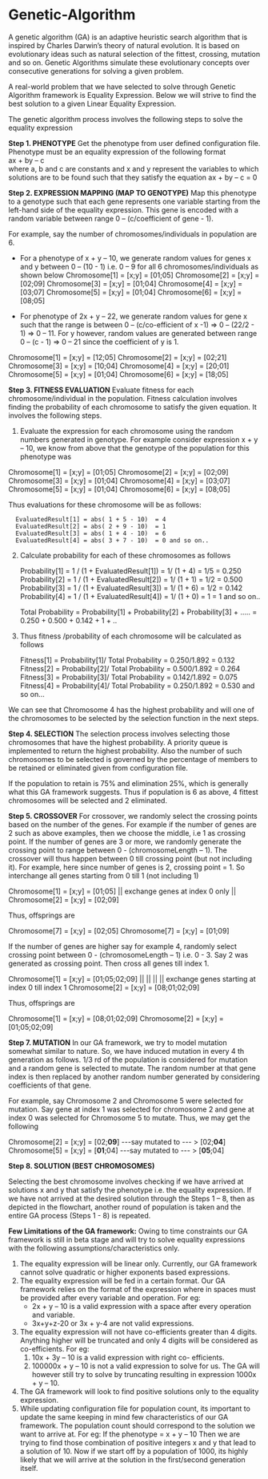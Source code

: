 # Genetic-Algorithm
A genetic algorithm (GA) is an adaptive heuristic search algorithm that is inspired by Charles Darwin’s theory of natural evolution. It is based on evolutionary ideas such as natural selection of the fittest, crossing, mutation and so on. Genetic Algorithms simulate these evolutionary concepts over consecutive generations for solving a given problem.

A real-world problem that we have selected to solve through Genetic Algorithm framework is Equality Expression. Below we will strive to find the best solution to a given Linear Equality Expression.

The genetic algorithm process involves the following steps to solve the equality expression

**Step 1. PHENOTYPE** 
Get the phenotype from user defined configuration file. Phenotype must be an equality expression of the following format <br /> 
                                         ax + by – c <br />
where a, b and c are constants and x and y represent the variables to which solutions are to be found such that they satisfy the equation 
                                        ax + by – c = 0

**Step 2. EXPRESSION MAPPING (MAP TO GENOTYPE)** 
Map this phenotype to a genotype such that each gene represents one variable starting from the left-hand side of the equality expression. This gene is encoded with a random variable between range 0 – (c/coefficient of gene - 1).

For example, say the number of chromosomes/individuals in population are 6.
-	For a phenotype of x + y – 10, we generate random values for genes x and y between 0 – (10 - 1) i.e. 0 – 9 for all 6 chromosomes/individuals as shown below
Chromosome[1]   =  [x;y]  =  [01;05] 
Chromosome[2]   =  [x;y]  =  [02;09] 
Chromosome[3]   =  [x;y]  =  [01;04] 
Chromosome[4]   =  [x;y]  =  [03;07] 
Chromosome[5]   =  [x;y]  =  [01;04] 
Chromosome[6]   =  [x;y]  =  [08;05]

-	For phenotype of 2x + y – 22, we generate random values for gene x such that the range is between 0 – (c/co-efficient of x -1) =>  0 – (22/2 - 1)  => 0 – 11. For y however, random values are generated between range 0 – (c - 1) => 0 – 21 since the coefficient of y is 1.

Chromosome[1]   =  [x;y]  =  [12;05] 
Chromosome[2]   =  [x;y]  =  [02;21] 
Chromosome[3]   =  [x;y]  =  [10;04] 
Chromosome[4]   =  [x;y]  =  [20;01] 
Chromosome[5]   =  [x;y]  =  [01;04] 
Chromosome[6]   =  [x;y]  =  [18;05]


**Step 3. FITNESS EVALUATION** 
Evaluate fitness for each chromosome/individual in the population. Fitness calculation involves finding the probability of each chromosome to satisfy the given equation. It involves the following steps.
1.	Evaluate the expression for each chromosome using the random numbers generated in genotype. For example consider expression x + y – 10, we know from above that the genotype of the population for this phenotype was

Chromosome[1]   =  [x;y]  =  [01;05] 
Chromosome[2]   =  [x;y]  =  [02;09] 
Chromosome[3]   =  [x;y]  =  [01;04] 
Chromosome[4]   =  [x;y]  =  [03;07] 
Chromosome[5]   =  [x;y]  =  [01;04] 
Chromosome[6]   =  [x;y]  =  [08;05]

Thus evaluations for these chromosome will be as follows:

      EvaluatedResult[1] = abs( 1 + 5 - 10)  = 4
      EvaluatedResult[2] = abs( 2 + 9 - 10)  = 1
      EvaluatedResult[3] = abs( 1 + 4 - 10)  = 6
      EvaluatedResult[4] = abs( 3 + 7 - 10)  = 0 and so on..


2.	Calculate probability for each of these chromosomes as follows

      Probability[1] = 1 / (1  + EvaluatedResult[1]) = 1/ (1 + 4) = 1/5 = 0.250
      Probability[2] = 1 / (1  + EvaluatedResult[2]) = 1/ (1 + 1) = 1/2 = 0.500
      Probability[3] = 1 / (1  + EvaluatedResult[3]) = 1/ (1 + 6) = 1/2 = 0.142
      Probability[4] = 1 / (1  + EvaluatedResult[4]) = 1/ (1 + 0) =  1    = 1  and so on..

      Total Probability   =  Probability[1] + Probability[2] + Probability[3] + …..
                    	    =  0.250 + 0.500 + 0.142 + 1 + ..

3.	Thus fitness /probability of each chromosome will be calculated as follows

      Fitness[1] =  Probability[1]/ Total Probability = 0.250/1.892 = 0.132
      Fitness[2] =  Probability[2]/ Total Probability = 0.500/1.892 = 0.264
      Fitness[3] =  Probability[3]/ Total Probability = 0.142/1.892 = 0.075
      Fitness[4] =  Probability[4]/ Total Probability = 0.250/1.892 = 0.530 and so on…

We can see that Chromosome 4 has the highest probability and will one of the chromosomes to be selected by the selection function in the next steps.

**Step 4. SELECTION**
The selection process involves selecting those chromosomes that have the highest probability.
A priority queue is implemented to return the highest probability. Also the number of such chromosomes to be selected is governed by the percentage of members to be retained or eliminated given from configuration file.

If the population to retain is 75% and elimination 25%, which is generally what this GA framework suggests. Thus if population is 6 as above, 4 fittest chromosomes will be selected and 2 eliminated.


**Step 5. CROSSOVER** 
For crossover, we randomly select the crossing points based on the number of the genes. For example if the number of genes are 2 such as above examples, then we choose the middle, i.e 1 as crossing point. If the number of genes are 3 or more, we randomly generate the crossing point to range between 0 - (chromosomeLength – 1). The crossover will thus happen between 0 till crossing point (but not including it).
For example, here since number of genes is 2, crossing point = 1. So interchange all genes starting from 0 till 1 (not including 1)

Chromosome[1]   =  [x;y]  =  [01;05] 
				                      ||  exchange genes at index 0 only
				                      ||
Chromosome[2]   =  [x;y]  =  [02;09] 

Thus, offsprings are 

Chromosome[7]   =  [x;y]  =  [02;05] 
Chromosome[7]   =  [x;y]  =  [01;09] 

If the number of genes are higher say for example 4, randomly select crossing point between 0 - (chromosomeLength – 1) i.e. 0 - 3. Say 2 was generated as crossing point. Then cross all genes till index 1.

Chromosome[1]   =  [x;y]  =  [01;05;02;09]
                              || ||
                              || || exchange genes starting at index 0 till index 1
Chromosome[2]   =  [x;y]  =  [08;01;02;09]

Thus, offsprings are 

Chromosome[1]   =  [x;y]  =  [08;01;02;09]
Chromosome[2]   =  [x;y]  =  [01;05;02;09]


**Step 7. MUTATION** 
In our GA framework, we try to model mutation somewhat similar to nature. So, we have induced mutation in every 4 th generation as follows. 1/3 rd of the population is considered for mutation and a random gene is selected to mutate. The random number at that gene index is then replaced by another random number generated by considering coefficients of that gene. 

For example, say Chromosome 2 and Chromosome 5 were selected for mutation. Say gene at index 1 was selected for chromosome 2 and gene at index 0 was selected for Chromosome 5 to mutate. Thus, we may get the following

Chromosome[2]   =  [x;y]  =  [02;**09**]   ---say mutated to --- > [02;**04**]   
Chromosome[5]   =  [x;y]  =  [**01**;04]   ---say mutated to --- > [**05**;04]  


**Step 8. SOLUTION (BEST CHROMOSOMES)** 

Selecting the best chromosome involves checking if we have arrived at solutions x and y that satisfy the phenotype i.e. the equality expression. If we have not arrived at the desired solution through the Steps 1 – 8, then as depicted in the flowchart, another round of population is taken and the entire GA process (Steps 1 - 8) is repeated.


**Few Limitations of the GA framework:**
Owing to time constraints our GA framework is still in beta stage and will try to solve equality expressions with the following assumptions/characteristics only.
1.	The equality expression will be linear only. Currently, our GA framework cannot solve quadratic or higher exponents based expressions.
2.	The equality expression will be fed in a certain format. Our GA framework relies on the format of the expression where in spaces must be provided after every variable and
operation. For eg:
    - 2x + y – 10 is a valid expression with a space after every operation and variable.
    - 3x+y+z-20 or 3x + y-4 are not valid expressions.
3.	The equality expression will not have co-efficients greater than 4 digits. Anything higher will be truncated and only 4 digits will be considered as co-efficients. For eg:
    1.	10x + 3y – 10 is a valid expression with right co- efficients.
    2.	100000x + y – 10 is not a valid expression to solve for us. The GA will however still try to solve by truncating resulting in expression 1000x + y – 10.
4.	The GA framework will look to find positive solutions only to the equality expression.
5.	While updating configuration file for population count, its important to update the same keeping in mind few characteristics of our GA framework. The population count should correspond to the solution we want to arrive at. 
For eg: If the phenotype = x + y – 10
Then we are trying to find those combination of positive integers x and y that lead to a solution of 10.
Now if we start off by a population of 1000, its highly likely that we will arrive at the solution in the first/second generation itself.

